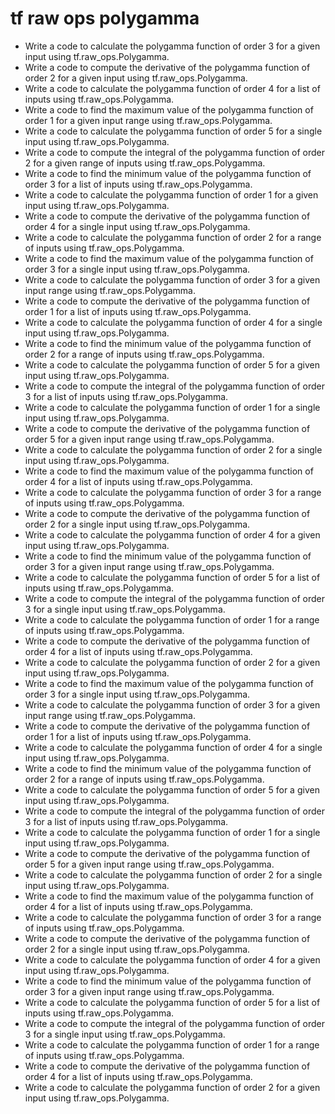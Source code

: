 # tf raw ops polygamma

- Write a code to calculate the polygamma function of order 3 for a given input using tf.raw_ops.Polygamma.
- Write a code to compute the derivative of the polygamma function of order 2 for a given input using tf.raw_ops.Polygamma.
- Write a code to calculate the polygamma function of order 4 for a list of inputs using tf.raw_ops.Polygamma.
- Write a code to find the maximum value of the polygamma function of order 1 for a given input range using tf.raw_ops.Polygamma.
- Write a code to calculate the polygamma function of order 5 for a single input using tf.raw_ops.Polygamma.
- Write a code to compute the integral of the polygamma function of order 2 for a given range of inputs using tf.raw_ops.Polygamma.
- Write a code to find the minimum value of the polygamma function of order 3 for a list of inputs using tf.raw_ops.Polygamma.
- Write a code to calculate the polygamma function of order 1 for a given input using tf.raw_ops.Polygamma.
- Write a code to compute the derivative of the polygamma function of order 4 for a single input using tf.raw_ops.Polygamma.
- Write a code to calculate the polygamma function of order 2 for a range of inputs using tf.raw_ops.Polygamma.
- Write a code to find the maximum value of the polygamma function of order 3 for a single input using tf.raw_ops.Polygamma.
- Write a code to calculate the polygamma function of order 3 for a given input range using tf.raw_ops.Polygamma.
- Write a code to compute the derivative of the polygamma function of order 1 for a list of inputs using tf.raw_ops.Polygamma.
- Write a code to calculate the polygamma function of order 4 for a single input using tf.raw_ops.Polygamma.
- Write a code to find the minimum value of the polygamma function of order 2 for a range of inputs using tf.raw_ops.Polygamma.
- Write a code to calculate the polygamma function of order 5 for a given input using tf.raw_ops.Polygamma.
- Write a code to compute the integral of the polygamma function of order 3 for a list of inputs using tf.raw_ops.Polygamma.
- Write a code to calculate the polygamma function of order 1 for a single input using tf.raw_ops.Polygamma.
- Write a code to compute the derivative of the polygamma function of order 5 for a given input range using tf.raw_ops.Polygamma.
- Write a code to calculate the polygamma function of order 2 for a single input using tf.raw_ops.Polygamma.
- Write a code to find the maximum value of the polygamma function of order 4 for a list of inputs using tf.raw_ops.Polygamma.
- Write a code to calculate the polygamma function of order 3 for a range of inputs using tf.raw_ops.Polygamma.
- Write a code to compute the derivative of the polygamma function of order 2 for a single input using tf.raw_ops.Polygamma.
- Write a code to calculate the polygamma function of order 4 for a given input using tf.raw_ops.Polygamma.
- Write a code to find the minimum value of the polygamma function of order 3 for a given input range using tf.raw_ops.Polygamma.
- Write a code to calculate the polygamma function of order 5 for a list of inputs using tf.raw_ops.Polygamma.
- Write a code to compute the integral of the polygamma function of order 3 for a single input using tf.raw_ops.Polygamma.
- Write a code to calculate the polygamma function of order 1 for a range of inputs using tf.raw_ops.Polygamma.
- Write a code to compute the derivative of the polygamma function of order 4 for a list of inputs using tf.raw_ops.Polygamma.
- Write a code to calculate the polygamma function of order 2 for a given input using tf.raw_ops.Polygamma.
- Write a code to find the maximum value of the polygamma function of order 3 for a single input using tf.raw_ops.Polygamma.
- Write a code to calculate the polygamma function of order 3 for a given input range using tf.raw_ops.Polygamma.
- Write a code to compute the derivative of the polygamma function of order 1 for a list of inputs using tf.raw_ops.Polygamma.
- Write a code to calculate the polygamma function of order 4 for a single input using tf.raw_ops.Polygamma.
- Write a code to find the minimum value of the polygamma function of order 2 for a range of inputs using tf.raw_ops.Polygamma.
- Write a code to calculate the polygamma function of order 5 for a given input using tf.raw_ops.Polygamma.
- Write a code to compute the integral of the polygamma function of order 3 for a list of inputs using tf.raw_ops.Polygamma.
- Write a code to calculate the polygamma function of order 1 for a single input using tf.raw_ops.Polygamma.
- Write a code to compute the derivative of the polygamma function of order 5 for a given input range using tf.raw_ops.Polygamma.
- Write a code to calculate the polygamma function of order 2 for a single input using tf.raw_ops.Polygamma.
- Write a code to find the maximum value of the polygamma function of order 4 for a list of inputs using tf.raw_ops.Polygamma.
- Write a code to calculate the polygamma function of order 3 for a range of inputs using tf.raw_ops.Polygamma.
- Write a code to compute the derivative of the polygamma function of order 2 for a single input using tf.raw_ops.Polygamma.
- Write a code to calculate the polygamma function of order 4 for a given input using tf.raw_ops.Polygamma.
- Write a code to find the minimum value of the polygamma function of order 3 for a given input range using tf.raw_ops.Polygamma.
- Write a code to calculate the polygamma function of order 5 for a list of inputs using tf.raw_ops.Polygamma.
- Write a code to compute the integral of the polygamma function of order 3 for a single input using tf.raw_ops.Polygamma.
- Write a code to calculate the polygamma function of order 1 for a range of inputs using tf.raw_ops.Polygamma.
- Write a code to compute the derivative of the polygamma function of order 4 for a list of inputs using tf.raw_ops.Polygamma.
- Write a code to calculate the polygamma function of order 2 for a given input using tf.raw_ops.Polygamma.